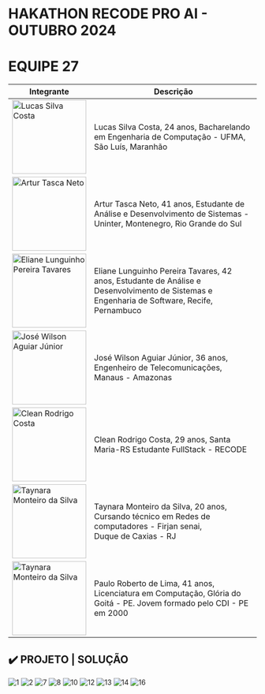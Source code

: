 # HAKATHON RECODE PRO AI - OUTUBRO 2024
# EQUIPE 27



| Integrante     | Descrição     |
|----------------|----------------|
|<img src="https://github.com/user-attachments/assets/87568abf-d56f-4e09-9e91-44662ad29eb2" alt="Lucas Silva Costa" width="150"/>    | Lucas Silva Costa, 24 anos, Bacharelando em Engenharia de Computação - UFMA, São Luís, Maranhão    |
| <img src="https://github.com/user-attachments/assets/6699f297-badb-4c2b-b6e3-8312d7fc8bef" alt="Artur Tasca Neto" width="150"/>  | Artur Tasca Neto, 41 anos, Estudante de Análise e Desenvolvimento de Sistemas - Uninter, Montenegro, Rio Grande do Sul|
| <img src="https://github.com/user-attachments/assets/09177336-480a-4359-a1b0-ac9a6dcbd5fe" alt="Eliane Lunguinho Pereira Tavares" width="150"/>   | Eliane Lunguinho Pereira Tavares, 42 anos, Estudante de Análise e Desenvolvimento de Sistemas e Engenharia de Software, Recife, Pernambuco|
| <img src="https://github.com/user-attachments/assets/9480c193-bb8c-48b3-9a9e-cbdb949bd68c" alt="José Wilson Aguiar Júnior" width="150"/>   | José Wilson Aguiar Júnior, 36 anos, Engenheiro de Telecomunicações, Manaus - Amazonas  |
| <img src="https://github.com/user-attachments/assets/229d989b-568a-4d32-baf8-2a1c03783c80" alt="Clean Rodrigo Costa" width="150"/> | Clean Rodrigo Costa, 29 anos, Santa Maria-RS Estudante FullStack - RECODE
| <img src="https://github.com/user-attachments/assets/fb17eba9-05da-455e-9e01-ea31108bdfa6" alt="Taynara Monteiro da Silva" width="150"/>  | Taynara Monteiro da Silva, 20 anos, Cursando técnico em Redes de computadores - Firjan senai, Duque de Caxias - RJ |
| <img src="https://github.com/user-attachments/assets/e378e6f3-f28c-4723-8bba-dd056f500f24" alt="Taynara Monteiro da Silva" width="150"/>  | Paulo Roberto de Lima, 41 anos, Licenciatura em Computação, Glória do Goitá - PE. Jovem formado pelo CDI - PE em 2000|

## ✔️ PROJETO | SOLUÇÃO 
![1](https://github.com/user-attachments/assets/6c2ff0e6-8284-48d2-a813-00b30d478087)
![2](https://github.com/user-attachments/assets/e537c2c7-f1e5-46d4-a5f0-e7b5552aeaa3)
![7](https://github.com/user-attachments/assets/45e06cb9-c7e2-4a49-97e2-885dbc63205d)
![8](https://github.com/user-attachments/assets/0a5f31be-71b2-4b18-b8dd-8158ea5d25c6)
![10](https://github.com/user-attachments/assets/cb6eda44-bc6c-44ad-8398-f1cd8cce5b1c)
![12](https://github.com/user-attachments/assets/7ca5d73e-49be-4c37-ac71-ed0bd011ae37)
![13](https://github.com/user-attachments/assets/dc06834b-d42b-4fac-84a7-6005081686c1)
![14](https://github.com/user-attachments/assets/caa2ec48-c290-4596-97a3-34860bc85a06)
![16](https://github.com/user-attachments/assets/d8825f55-5330-4f24-abfe-e2b3e6b375e8)

